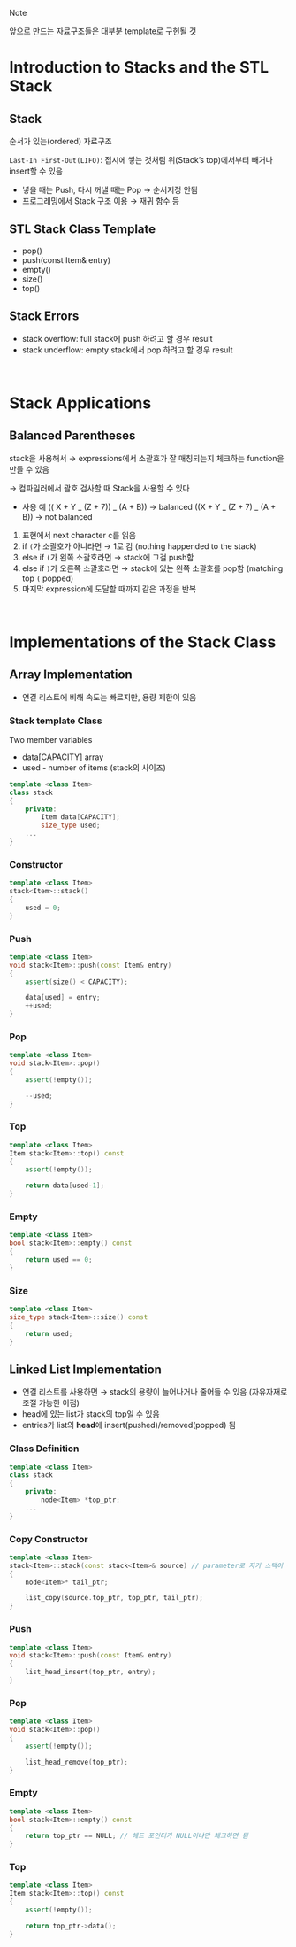 > [!NOTE]
> 앞으로 만드는 자료구조들은 대부분 template로 구현될 것

# Introduction to Stacks and the STL Stack

## Stack

순서가 있는(ordered) 자료구조

`Last-In First-Out(LIFO)`: 접시에 쌓는 것처럼 위(Stack’s top)에서부터 빼거나 insert할 수 있음

- 넣을 때는 Push, 다시 꺼낼 때는 Pop → 순서지정 안됨
- 프로그래밍에서 Stack 구조 이용 → 재귀 함수 등

## STL Stack Class Template

- pop()
- push(const Item& entry)
- empty()
- size()
- top()

## Stack Errors

- stack overflow: full stack에 push 하려고 할 경우 result
- stack underflow: empty stack에서 pop 하려고 할 경우 result

<br />

# Stack Applications

## Balanced Parentheses

stack을 사용해서 → expressions에서 소괄호가 잘 매칭되는지 체크하는 function을 만들 수 있음

→ 컴파일러에서 괄호 검사할 때 Stack을 사용할 수 있다

- 사용 예
  (( X + Y _ (Z + 7)) _ (A + B)) → balanced
  ((X + Y _ (Z + 7) _ (A + B)) → not balanced

1. 표현에서 next character c를 읽음
2. if `(`가 소괄호가 아니라면 → 1로 감 (nothing happended to the stack)
3. else if `(`가 왼쪽 소괄호라면 → stack에 그걸 push함
4. else if `)`가 오른쪽 소괄호라면 → stack에 있는 왼쪽 소괄호를 pop함 (matching top `(` popped)
5. 마지막 expression에 도달할 때까지 같은 과정을 반복

<br />

# Implementations of the Stack Class

## Array Implementation

- 연결 리스트에 비해 속도는 빠르지만, 용량 제한이 있음

### Stack template Class

Two member variables

- data[CAPACITY] array
- used - number of items
  (stack의 사이즈)

```cpp
template <class Item>
class stack
{
	private:
		Item data[CAPACITY];
		size_type used;
	...
}
```

### Constructor

```cpp
template <class Item>
stack<Item>::stack()
{
	used = 0;
}
```

### Push

```cpp
template <class Item>
void stack<Item>::push(const Item& entry)
{
	assert(size() < CAPACITY);

	data[used] = entry;
	++used;
}
```

### Pop

```cpp
template <class Item>
void stack<Item>::pop()
{
	assert(!empty());

	--used;
}
```

### Top

```cpp
template <class Item>
Item stack<Item>::top() const
{
	assert(!empty());

	return data[used-1];
}
```

### Empty

```cpp
template <class Item>
bool stack<Item>::empty() const
{
	return used == 0;
}
```

### Size

```cpp
template <class Item>
size_type stack<Item>::size() const
{
	return used;
}
```

## Linked List Implementation

- 연결 리스트를 사용하면 → stack의 용량이 늘어나거나 줄어들 수 있음 (자유자재로 조절 가능한 이점)
- head에 있는 list가 stack의 top일 수 있음
- entries가 list의 **head**에 insert(pushed)/removed(popped) 됨

### Class Definition

```cpp
template <class Item>
class stack
{
	private:
		node<Item> *top_ptr;
	...
}
```

### Copy Constructor

```cpp
template <class Item>
stack<Item>::stack(const stack<Item>& source) // parameter로 자기 스택이 주어짐
{
	node<Item>* tail_ptr;

	list_copy(source.top_ptr, top_ptr, tail_ptr);
}
```

### Push

```cpp
template <class Item>
void stack<Item>::push(const Item& entry)
{
	list_head_insert(top_ptr, entry);
}
```

### Pop

```cpp
template <class Item>
void stack<Item>::pop()
{
	assert(!empty());

	list_head_remove(top_ptr);
}
```

### Empty

```cpp
template <class Item>
bool stack<Item>::empty() const
{
	return top_ptr == NULL; // 헤드 포인터가 NULL이냐만 체크하면 됨
}
```

### Top

```cpp
template <class Item>
Item stack<Item>::top() const
{
	assert(!empty());

	return top_ptr->data();
}
```
